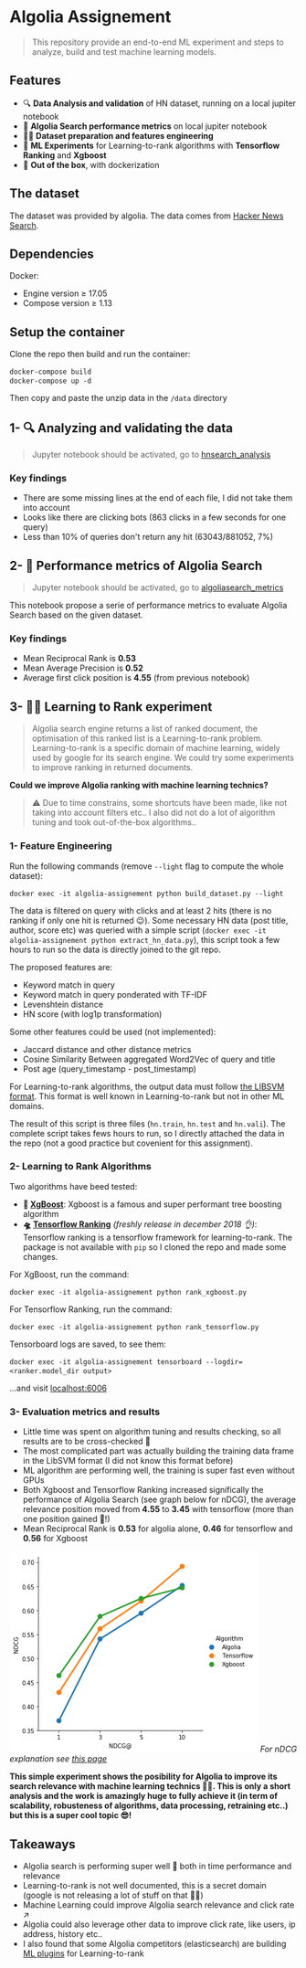 # Algolia Assignement

> This repository provide an end-to-end ML experiment and steps to analyze, build and test machine learning models. 

## Features
* 🔍 **Data Analysis and validation** of HN dataset, running on a local jupiter notebook
* 💫 **Algolia Search performance metrics** on local jupiter notebook
* 🏋️‍♀️ **Dataset preparation and features engineering**
* 🚀 **ML Experiments** for Learning-to-rank algorithms with **Tensorflow Ranking** and **Xgboost**
* 🐳 **Out of the box**, with dockerization

## The dataset
The dataset was provided by algolia. The data comes from [Hacker News Search](https://hn.algolia.com/).

## Dependencies
Docker:
* Engine version ≥ 17.05
* Compose version ≥ 1.13

## Setup the container

Clone the repo then build and run the container:
```
docker-compose build
docker-compose up -d
```

Then copy and paste the unzip data in the `/data` directory

## 1- 🔍 Analyzing and validating the data

> Jupyter notebook should be activated, go to [hnsearch_analysis](http://localhost:9999/notebooks/hnsearch_analysis.ipynb#)

### Key findings
* There are some missing lines at the end of each file, I did not take them into account
* Looks like there are clicking bots (863 clicks in a few seconds for one query)
* Less than 10% of queries don't return any hit (63043/881052, 7%)

## 2- 💫 Performance metrics of Algolia Search

> Jupyter notebook should be activated, go to [algoliasearch_metrics](http://localhost:9999/notebooks/algoliasearch_metrics.ipynb#)

This notebook propose a serie of performance metrics to evaluate Algolia Search based on the given dataset.

### Key findings
* Mean Reciprocal Rank is **0.53**
* Mean Average Precision is **0.52**
* Average first click position is **4.55** (from previous notebook)

## 3- 👩‍🔬 Learning to Rank experiment

> Algolia search engine returns a list of ranked document, the optimisation of this ranked list is a Learning-to-rank problem. Learning-to-rank is a specific domain of machine learning, widely used by google for its search engine. We could try some experiments to improve ranking in returned documents.

**Could we improve Algolia ranking with machine learning technics?**

> ⚠️ Due to time constrains, some shortcuts have been made, like not taking into account filters etc.. I also did not do a lot of algorithm tuning and took out-of-the-box algorithms..

### 1- Feature Engineering

Run the following commands (remove `--light` flag to compute the whole dataset):
```
docker exec -it algolia-assignement python build_dataset.py --light
```

The data is filtered on query with clicks and at least 2 hits (there is no ranking if only one hit is returned 😉). Some necessary HN data (post title, author, score etc) was queried with a simple script (`docker exec -it algolia-assignement python extract_hn_data.py`), this script took a few hours to run so the data is directly joined to the git repo.

The proposed features are:
* Keyword match in query
* Keyword match in query ponderated with TF-IDF
* Levenshtein distance
* HN score (with log1p transformation)

Some other features could be used (not implemented):
* Jaccard distance and other distance metrics
* Cosine Similarity Between aggregated Word2Vec of query and title
* Post age (query_timestamp - post_timestamp)

For Learning-to-rank algorithms, the output data must follow [the LIBSVM format](https://sourceforge.net/p/lemur/wiki/RankLib%20File%20Format). This format is well known in Learning-to-rank but not in other ML domains.

The result of this script is three files (`hn.train`, `hn.test` and `hn.vali`). The complete script takes fews hours to run, so I directly attached the data in the repo (not a good practice but covenient for this assignment).

### 2- Learning to Rank Algorithms

Two algorithms have beed tested:
* **🌳 [XgBoost](https://github.com/dmlc/xgboost)**: Xgboost is a famous and super performant tree boosting algorithm
* **🛸 [Tensorflow Ranking](https://github.com/tensorflow/ranking)** *(freshly release in december 2018 👌)*: Tensorflow ranking is a tensorflow framework for learning-to-rank. The package is not available with `pip` so I cloned the repo and made some changes.

For XgBoost, run the command:
```
docker exec -it algolia-assignement python rank_xgboost.py
```

For Tensorflow Ranking, run the command:
```
docker exec -it algolia-assignement python rank_tensorflow.py
```

Tensorboard logs are saved, to see them:
```
docker exec -it algolia-assignement tensorboard --logdir=<ranker.model_dir output>
```
...and visit [localhost:6006](http://localhost:6006)

### 3- Evaluation metrics and results

* Little time was spent on algorithm tuning and results checking, so all results are to be cross-checked 🤞
* The most complicated part was actually building the training data frame in the LibSVM format (I did not know this format before)
* ML algorithm are performing well, the training is super fast even without GPUs
* Both Xgboost and Tensorflow Ranking increased significally the performance of Algolia Search (see graph below for nDCG), the average relevance position moved from **4.55** to **3.45** with tensorflow (more than one position gained 🎉!)
* Mean Reciprocal Rank is **0.53** for algolia alone, **0.46** for tensorflow and **0.56** for Xgboost

![alt text](metrics.png)
*For nDCG explanation see [this page](https://en.wikipedia.org/wiki/Discounted_cumulative_gain)*

**This simple experiment shows the posibility for Algolia to improve its search relevance with machine learning technics 🧙‍♂️. This is only a short analysis and the work is amazingly huge to fully achieve it (in term of scalability, robusteness of algorithms, data processing, retraining etc..) but this is a super cool topic 😎!**

## Takeaways
* Algolia search is performing super well 👏 both in time performance and relevance
* Learning-to-rank is not well documented, this is a secret domain (google is not releasing a lot of stuff on that 🕵️‍♀️)
* Machine Learning could improve Algolia search relevance and click rate ↗️
* Algolia could also leverage other data to improve click rate, like users, ip address, history etc..
* I also found that some Algolia competitors (elasticsearch) are building [ML plugins](https://elasticsearch-learning-to-rank.readthedocs.io/en/latest/index.html) for Learning-to-rank




